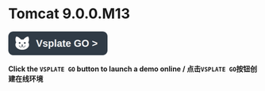 # Tomcat 9.0.0.M13

<a href="https://www.vsplate.com/?docker-compose=https://github.com/vsplate/dcenvs/tomcat/9.0.0.M13"><img alt="VSPLATE GO" src="https://raw.githubusercontent.com/vsplate/images/master/vsgo_btn.png" width="200px"></a>

**Click the `VSPLATE GO` button to launch a demo online / 点击`VSPLATE GO`按钮创建在线环境**